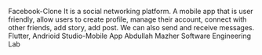 Facebook-Clone
It is a social networking platform. A mobile app that is user friendly, allow users to create profile, manage their account, connect with other friends, add story, add post. We can also send and receive messages.
Flutter, Andrioid Studio-Mobile App
Abdullah Mazher
Software Engineering Lab

